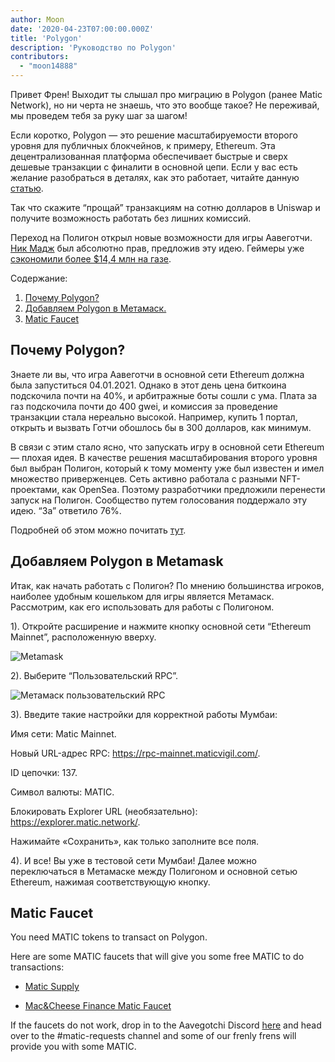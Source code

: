 ```yaml
---
author: Moon
date: '2020-04-23T07:00:00.000Z'
title: 'Polygon'
description: 'Руководство по Polygon'
contributors:
  - "moon14888"
---
```


Привет Френ! Выходит ты слышал про миграцию в Polygon (ранее Matic Network), но ни черта не знаешь, что это вообще такое? Не переживай, мы проведем тебя за руку шаг за шагом!

Если коротко, Polygon — это решение масштабируемости второго уровня для публичных блокчейнов, к примеру, Ethereum. Эта децентрализованная платформа обеспечивает быстрые и сверх дешевые транзакции с финалити в основной цепи. Если у вас есть желание разобраться в деталях, как это работает, читайте данную [статью](https://medium.com/matic-network/what-is-matic-network-466a2c493ae1).

Так что скажите “прощай” транзакциям на сотню долларов в Uniswap и получите возможность работать без лишних комиссий.

Переход на Полигон открыл новые возможности для игры Аавеготчи. [Ник Мадж](/team#nick-mudge) был абсолютно прав, предложив эту идею. Геймеры уже [сэкономили более $14,4 млн на газе](https://twitter.com/mudgen/status/1372245486535639040).

<div class="contentsBox">

Содержание:

<ol>
<li><a href=#why-polygon->Почему Polygon?</a></li>
<li><a href=#adding-polygon-to-your-metamask>Добавляем Polygon в Метамаск.</a></li>
<li><a href=#matic-faucet>Matic Faucet</a></li>
</ol>

</div>

## Почему Polygon?

Знаете ли вы, что игра Аавеготчи в основной сети Ethereum должна была запуститься 04.01.2021. Однако в этот день цена биткоина подскочила почти на 40%, и арбитражные боты сошли с ума. Плата за газ подскочила почти до 400 gwei, и комиссия за проведение транзакции стала нереально высокой. Например, купить 1 портал, открыть и вызвать Готчи обошлось бы в 300 долларов, как минимум.

В связи с этим стало ясно, что запускать игру в основной сети Ethereum — плохая идея. В качестве решения масштабирования второго уровня был выбран Полигон, который к тому моменту уже был известен и имел множество приверженцев. Сеть активно работала с разными NFT-проектами, как OpenSea. Поэтому разработчики предложили перенести запуск на Полигон. Сообщество путем голосования поддержало эту идею. “За” ответило 76%.

Подробней об этом можно почитать [тут](https://aavegotchi.medium.com/why-aavegotchi-chose-polygon-356238977fb2).

## Добавляем Polygon в Metamask

Итак, как начать работать с Полигон? По мнению большинства игроков, наиболее удобным кошельком для игры является Метамаск. Рассмотрим, как его использовать для работы с Полигоном.

1). Откройте расширение и нажмите кнопку основной сети “Ethereum Mainnet”, расположенную вверху.

<img class = "bodyImage" src = "/polygon/metamask.png" alt = "Metamask" />

2). Выберите “Пользовательский RPC”.

<img class = "bodyImage" src = "/polygon/metamask-custom-RPC.png" alt = "Метамаск пользовательский RPC" />

3). Введите такие настройки для корректной работы Мумбаи:

Имя сети: Matic Mainnet.

Новый URL-адрес RPC: https://rpc-mainnet.maticvigil.com/.

ID цепочки: 137.

Символ валюты: MATIC.

Блокировать Explorer URL (необязательно): https://explorer.matic.network/.

Нажимайте «Сохранить», как только заполните все поля.

4).  И все! Вы уже в тестовой сети Мумбаи! Далее можно переключаться в Метамаске между Полигоном и основной сетью Ethereum, нажимая соответствующую кнопку.

## Matic Faucet

You need MATIC tokens to transact on Polygon.

Here are some MATIC faucets that will give you some free MATIC to do transactions:

* [Matic Supply](https://matic.supply/)

* [Mac&Cheese Finance Matic Faucet](https://macncheese.finance/matic-polygon-mainnet-faucet.php)

If the faucets do not work, drop in to the Aavegotchi Discord [here](https://discord.com/invite/NPwnWB6) and head over to the #matic-requests channel and some of our frenly frens will provide you with some MATIC.